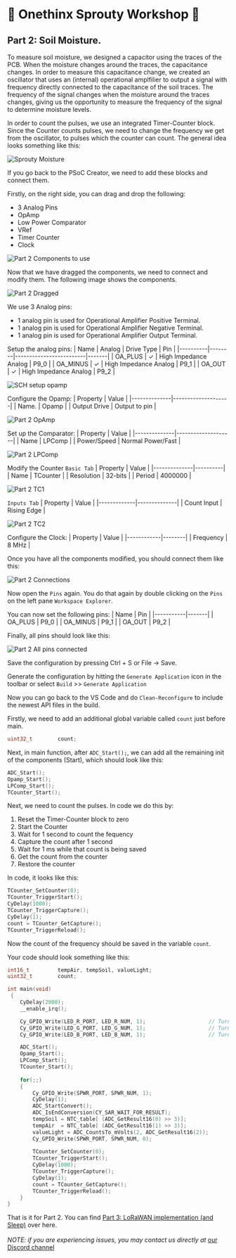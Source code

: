 # 🚀 Onethinx Sprouty Workshop 🚀

## Part 2: Soil Moisture.

To measure soil moisture, we designed a capacitor using the traces of the PCB. When the moisture changes around the traces, the capacitance changes. In order to measure this capacitance change, we created an oscillator that uses an (internal) operational amplfilier to output a signal with frequency directly connected to the capacitance of the soil traces. The frequency of the signal changes when the moisture around the traces changes, giving us the opportunity to measure the frequency of the signal to determine moisture levels. 

In order to count the pulses, we use an integrated Timer-Counter block. Since the Counter counts pulses, we need to change the frequency we get from the oscillator, to pulses which the counter can count. The general idea looks something like this:

![Sprouty Moisture](https://github.com/onethinx/Sprouty_Workshop/blob/main/assets/img/HowSpoutyMoistureWorks.png)

If you go back to the PSoC Creator, we need to add these blocks and connect them.

Firstly, on the right side, you can drag and drop the following:
* 3 Analog Pins
* OpAmp
* Low Power Comparator
* VRef
* Timer Counter
* Clock

![Part 2 Components to use](https://github.com/onethinx/Sprouty_Workshop/blob/main/assets/img/P2Components.png)

Now that we have dragged the components, we need to connect and modify them. The following image shows the components.

![Part 2 Dragged](https://github.com/onethinx/Sprouty_Workshop/blob/main/assets/img/P2Dragged.png)


We use 3 Analog pins:
* 1 analog pin is used for Operational Amplifier Positive Terminal.
* 1 analog pin is used for Operational Amplifier Negative Terminal.
* 1 analog pin is used for Operational Amplifier Output Terminal.

Setup the analog pins:
| Name     | Analog | Drive Type              | Pin   |
|----------|--------|-------------------------|-------|
| OA_PLUS  | ✓      | High Impedance Analog   | P9_0  |
| OA_MINUS | ✓      | High Impedance Analog   | P9_1  |
| OA_OUT   | ✓      | High Impedance Analog   | P9_2  |


![SCH setup opamp](https://github.com/onethinx/Sprouty_Workshop/blob/main/assets/img/Sprouty_Basic_SCH.png)

Configure the Opamp:
| Property     | Value              |
|--------------|--------------------|
| Name.        | Opamp              |
| Output Drive | Output to pin      |

![Part 2 OpAmp](https://github.com/onethinx/Sprouty_Workshop/blob/main/assets/img/Config_OpAmp.png)

Set up the Comparator:
| Property     | Value              |
|--------------|--------------------|
| Name         | LPComp             |
| Power/Speed  | Normal Power/Fast  |


![Part 2 LPComp](https://github.com/onethinx/Sprouty_Workshop/blob/main/assets/img/Config_LPComp.png)

Modify the Counter
`Basic Tab`
| Property     | Value    |
|--------------|----------|
| Name         | TCounter |
| Resolution   | 32-bits  |
| Period       | 4000000  |

![Part 2 TC1](https://github.com/onethinx/Sprouty_Workshop/blob/main/assets/img/Config_Counter1.png)

`Inputs Tab`
| Property    | Value        |
|-------------|--------------|
| Count Input | Rising Edge  |

![Part 2 TC2](https://github.com/onethinx/Sprouty_Workshop/blob/main/assets/img/Config_Counter2.png)

Configure the Clock:
| Property   | Value  |
|------------|--------|
| Frequency  | 8 MHz  |

Once you have all the components modified, you should connect them like this:

![Part 2 Connections](https://github.com/onethinx/Sprouty_Workshop/blob/main/assets/img/P2Connections.png)

Now open the `Pins` again. You do that again by double clicking on the `Pins` on the left pane `Workspace Explorer`.

You can now set the following pins:
| Name      | Pin   |
|-----------|-------|
| OA_PLUS   | P9_0  |
| OA_MINUS  | P9_1  |
| OA_OUT    | P9_2  |

Finally, all pins should look like this:

![Part 2 All pins connected](https://github.com/onethinx/Sprouty_Workshop/blob/main/assets/img/Config_Pins.png)

Save the configuration by pressing Ctrl + S or File -> Save.

Generate the configuration by hitting the `Generate Application` icon in the toolbar or select `Build` >> `Generate Application`

Now you can go back to the VS Code and do `Clean-Reconfigure` to include the newest API files in the build.

Firstly, we need to add an additional global variable called `count` just before main.

```c
uint32_t 		count;
```

Next, in main function, after `ADC_Start();`, we can add all the remaining init of the components (Start), which should look like this:

```c
ADC_Start();	
Opamp_Start();	
LPComp_Start();	
TCounter_Start();
```

Next, we need to count the pulses. In code we do this by:
1. Reset the Timer-Counter block to zero
1. Start the Counter
1. Wait for 1 second to count the fequency
1. Capture the count after 1 second
1. Wait for 1 ms while that count is being saved
1. Get the count from the counter
1. Restore the counter

In code, it looks like this:

```c
TCounter_SetCounter(0);			
TCounter_TriggerStart();		
CyDelay(1000);					
TCounter_TriggerCapture();		
CyDelay(1);						
count = TCounter_GetCapture();	
TCounter_TriggerReload();	
```

Now the count of the frequency should be saved in the variable `count`.

Your code should look something like this:

```c
int16_t 		tempAir, tempSoil, valueLight;
uint32_t 		count;

int main(void)
 {
	CyDelay(2000);
	__enable_irq();

	Cy_GPIO_Write(LED_R_PORT, LED_R_NUM, 1);					// Turn off the red LED
	Cy_GPIO_Write(LED_G_PORT, LED_G_NUM, 1);					// Turn off the green LED
	Cy_GPIO_Write(LED_B_PORT, LED_B_NUM, 1);					// Turn off the blue LED

	ADC_Start();												 
    Opamp_Start();												
	LPComp_Start();												
	TCounter_Start();											
	
	for(;;)
	{			
		Cy_GPIO_Write(SPWR_PORT, SPWR_NUM, 1);					
		CyDelay(1);												
		ADC_StartConvert();										
		ADC_IsEndConversion(CY_SAR_WAIT_FOR_RESULT);			
		tempSoil = NTC_table[ (ADC_GetResult16(0) >> 3)];		
		tempAir  = NTC_table[ (ADC_GetResult16(1) >> 3)];		
		valueLight = ADC_CountsTo_mVolts(2, ADC_GetResult16(2));
		Cy_GPIO_Write(SPWR_PORT, SPWR_NUM, 0);					
		
		TCounter_SetCounter(0);									
		TCounter_TriggerStart();								
		CyDelay(1000);											
		TCounter_TriggerCapture();								
		CyDelay(1);												
		count = TCounter_GetCapture();							
		TCounter_TriggerReload();						
	}
}
```

That is it for Part 2. You can find [Part 3: LoRaWAN implementation (and Sleep)](../Part_3_LoRaWAN) over here.<br><br>
*NOTE: if you are experiencing issues, you may contact us directly at* [our Discord channel](https://discord.gg/CvzZwXDk)<br>

